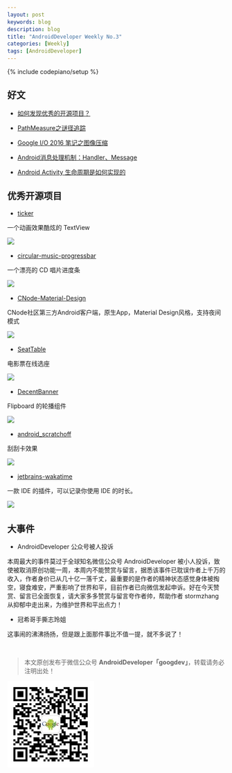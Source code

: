 ```yaml
---
layout: post
keywords: blog
description: blog
title: "AndroidDeveloper Weekly No.3"
categories: [Weekly]
tags: [AndroidDeveloper]
---
```

{% include codepiano/setup %}

## 好文

- [如何发现优秀的开源项目？](http://stormzhang.com/github/2016/07/28/learn-github-from-zero7/)

- [PathMeasure之谜径追踪](http://blog.csdn.net/eclipsexys/article/details/51992473)

- [Google I/O 2016 笔记之图像压缩](http://hlong.xyz/2016/07/11/Google%20IO%202016%20%E7%AC%94%E8%AE%B0%E4%B9%8B%E5%9B%BE%E5%83%8F%E5%8E%8B%E7%BC%A9/)

- [Android消息处理机制：Handler、Message](http://shaohui.me/2016/07/15/Android%E6%B6%88%E6%81%AF%E5%A4%84%E7%90%86%E6%9C%BA%E5%88%B6%EF%BC%9AHandler-Message/)

- [Android Activity 生命周期是如何实现的](http://www.woaitqs.cc/android/2016/07/19/how-activity-lifecircle-work.html)

## 优秀开源项目

- [ticker](https://github.com/robinhood/ticker)

一个动画效果酷炫的 TextView

![](https://github.com/robinhood/ticker/raw/master/assets/ticker_main.gif)

- [circular-music-progressbar](https://github.com/aliab/circular-music-progressbar)

一个漂亮的 CD 唱片进度条

![](https://raw.githubusercontent.com/aliab/circular-music-progressbar/master/art/splash.jpg)

- [CNode-Material-Design](https://github.com/TakWolf/CNode-Material-Design)

CNode社区第三方Android客户端，原生App，Material Design风格，支持夜间模式

![](https://github.com/TakWolf/CNode-Material-Design/raw/develop/art/banner-1024-500.png)

- [SeatTable](https://github.com/qifengdeqingchen/SeatTable)

电影票在线选座

![](https://github.com/qifengdeqingchen/SeatTable/raw/master/demo.gif)

- [DecentBanner](https://github.com/chengdazhi/DecentBanner)

Flipboard 的轮播组件

![](https://github.com/chengdazhi/DecentBanner/raw/master/images/decent_sample.gif)

- [android_scratchoff](https://github.com/jackpocket/android_scratchoff)

刮刮卡效果

![](https://github.com/jackpocket/android_scratchoff/raw/master/scratchoff.gif)

- [jetbrains-wakatime](https://github.com/wakatime/jetbrains-wakatime)

一款 IDE 的插件，可以记录你使用 IDE 的时长。

![](https://camo.githubusercontent.com/0263e365a2efdb5dc0adb4b7aba6a783bc17a92e/68747470733a2f2f77616b6174696d652e636f6d2f7374617469632f696d672f53637265656e53686f74732f53637265656e2d53686f742d323031362d30332d32312e706e67)

## 大事件

- AndroidDeveloper 公众号被人投诉

本周最大的事件莫过于全球知名微信公众号 AndroidDeveloper 被小人投诉，致使被取消原创功能一周，本周内不能赞赏与留言，据悉该事件已耽误作者上千万的收入，作者身价已从几十亿一落千丈，最重要的是作者的精神状态感觉身体被掏空，寝食难安，严重影响了世界和平，目前作者已向微信发起申诉。好在今天赞赏、留言已全面恢复，请大家多多赞赏与留言夸作者帅，帮助作者 stormzhang 从抑郁中走出来，为维护世界和平出点力！

- 冠希哥手撕志玲姐

这事闹的沸沸扬扬，但是跟上面那件事比不值一提，就不多说了！

<br />

> 本文原创发布于微信公众号 **AndroidDeveloper「googdev」**，转载请务必注明出处！

![图片描述](/image/weixinpublic.jpg)

